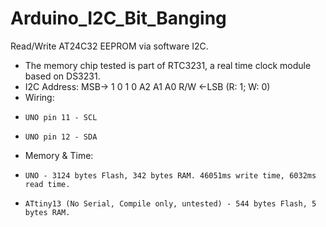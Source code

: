 # Arduino_I2C_Bit_Banging
Read/Write AT24C32 EEPROM via software I2C.

 * The memory chip tested is part of RTC3231, a real time clock module based on DS3231.
 * I2C Address: MSB-> 1 0 1 0 A2 A1 A0 R/W <-LSB  (R: 1; W: 0)
 * Wiring:
 *     UNO pin 11 - SCL
 *     UNO pin 12 - SDA
 * Memory & Time:
 *     UNO - 3124 bytes Flash, 342 bytes RAM. 46051ms write time, 6032ms read time.
 *     ATtiny13 (No Serial, Compile only, untested) - 544 bytes Flash, 5 bytes RAM.
